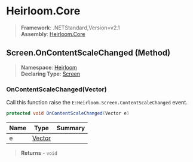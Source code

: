 # Heirloom.Core

> **Framework**: .NETStandard,Version=v2.1  
> **Assembly**: [Heirloom.Core][0]

## Screen.OnContentScaleChanged (Method)

> **Namespace**: [Heirloom][0]  
> **Declaring Type**: [Screen][1]

### OnContentScaleChanged(Vector)

Call this function raise the `E:Heirloom.Screen.ContentScaleChanged` event.

```cs
protected void OnContentScaleChanged(Vector e)
```

| Name | Type        | Summary |
|------|-------------|---------|
| e    | [Vector][2] |         |

> **Returns** - `void`

[0]: ../../../Heirloom.Core.md
[1]: ../Screen.md
[2]: ../Vector.md
